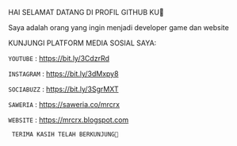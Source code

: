 HAI SELAMAT DATANG DI PROFIL GITHUB KU👋

Saya adalah orang yang ingin menjadi developer game dan website

KUNJUNGI PLATFORM MEDIA SOSIAL SAYA:

`YOUTUBE` : https://bit.ly/3CdzrRd

`INSTAGRAM` : https://bit.ly/3dMxpy8

`SOCIABUZZ` : https://bit.ly/3SgrMXT

`SAWERIA` : https://saweria.co/mrcrx

`WEBSITE` : https://mrcrx.blogspot.com



     TERIMA KASIH TELAH BERKUNJUNG🥰
